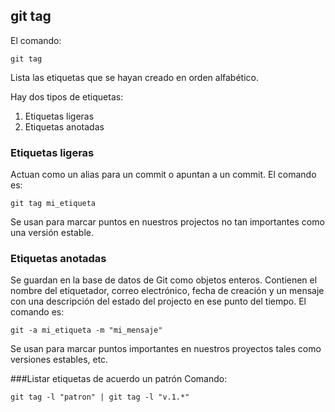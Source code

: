 ## git tag
El comando:
```
git tag
```
Lista las etiquetas que se hayan creado en orden alfabético.

Hay dos tipos de etiquetas:
1. Etiquetas ligeras
2. Etiquetas anotadas

### Etiquetas ligeras
Actuan como un alias para un commit o apuntan a un commit. El comando es:
```
git tag mi_etiqueta
```
Se usan para marcar puntos en nuestros projectos no tan importantes como una versión estable.

### Etiquetas anotadas
Se guardan en la base de datos de Git como objetos enteros. Contienen el nombre del etiquetador, correo electrónico, fecha de creación y un mensaje con una descripción del estado del projecto en ese punto del tiempo. El comando es:
```
git -a mi_etiqueta -m "mi_mensaje"
```
Se usan para marcar puntos importantes en nuestros proyectos tales como versiones estables, etc.

###Listar etiquetas de acuerdo un patrón
Comando:
```
git tag -l "patron" | git tag -l "v.1.*"
```

